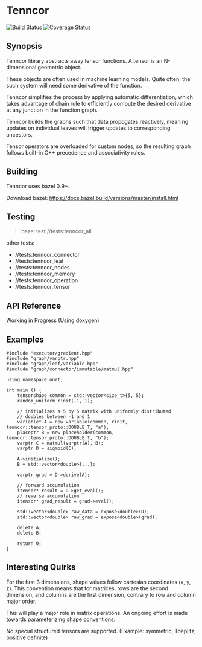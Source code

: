 # Tenncor
[![Build Status](https://travis-ci.org/mingkaic/tenncor.svg?branch=master)](https://travis-ci.org/mingkaic/tenncor)
[![Coverage Status](https://coveralls.io/repos/github/mingkaic/tenncor/badge.svg)](https://coveralls.io/github/mingkaic/tenncor)

## Synopsis

Tenncor library abstracts away tensor functions. 
A tensor is an N-dimensional geometric object. 

These objects are often used in machine learning models.
Quite often, the such system will need some derivative of the function. 

Tenncor simplifies the process by applying automatic differentiation, 
which takes advantage of chain rule to efficiently compute the desired derivative 
at any junction in the function graph. 

Tenncor builds the graphs such that data propogates reactively, 
meaning updates on individual leaves will trigger updates to corresponding ancestors.

Tensor operators are overloaded for custom nodes, 
so the resulting graph follows built-in C++ precedence and associativity rules.

## Building

Tenncor uses bazel 0.9+. 

Download bazel: https://docs.bazel.build/versions/master/install.html

## Testing

> bazel test //tests:tenncor_all

other tests:
- //tests:tenncor_connector
- //tests:tenncor_leaf
- //tests:tenncor_nodes
- //tests:tenncor_memory
- //tests:tenncor_operation
- //tests:tenncor_tensor

## API Reference

Working in Progress (Using doxygen)

## Examples

	#include "executor/gradient.hpp"
	#include "graph/varptr.hpp"
	#include "graph/leaf/variable.hpp"
	#include "graph/connector/immutable/matmul.hpp"
	
	using namespace nnet;
	
	int main () {
		tensorshape common = std::vector<size_t>{5, 5};
		random_uniform rinit(-1, 1);
	
		// initializes a 5 by 5 matrix with uniformly distributed
		// doubles between -1 and 1
		variable* A = new variable(common, rinit, tenncor::tensor_proto::DOUBLE_T, "a");
		placeptr B = new placeholder(common, tenncor::tensor_proto::DOUBLE_T, "b");
		varptr C = matmul(varptr(A), B);
		varptr D = sigmoid(C);
		
		A->initialize();
		B = std::vector<double>{...};
		
		varptr grad = D->derive(A);
		
		// forward accumulation
		itensor* result = D->get_eval();
		// reverse accumulation
		itensor* grad_result = grad->eval();

		std::vector<double> raw_data = expose<double>(D);
		std::vector<double> raw_grad = expose<double>(grad);
		
		delete A;
		delete B;
		
		return 0;
	} 

## Interesting Quirks

For the first 3 dimensions, shape values follow cartesian coordinates (x, y, z). 
This convention means that for matrices, rows are the second dimension, and columns are the first dimension, 
contrary to row and column major order. 

This will play a major role in matrix operations. An ongoing effort is made towards parameterizing shape conventions.

No special structured tensors are supported. (Example: symmetric, Toeplitz, positive definite)
